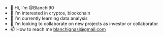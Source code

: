 - 👋 Hi, I’m @Blanchi90
- 👀 I’m interested in cryptos, blockchain
- 🌱 I’m currently learning data analysis
- 💞️ I’m looking to collaborate on new projects as investor or collaborator
- 📫 How to reach me blanchignasi@gmail.com

<!---
Blanchi90/Blanchi90 is a ✨ special ✨ repository because its `README.md` (this file) appears on your GitHub profile.
You can click the Preview link to take a look at your changes.
--->
